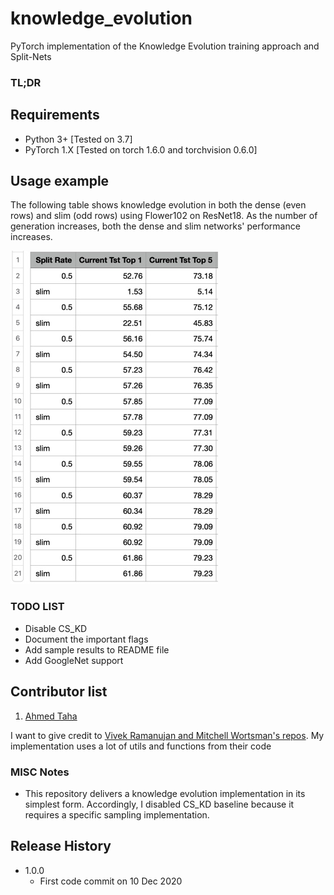 # knowledge_evolution
PyTorch implementation of the Knowledge Evolution training approach and Split-Nets

### TL;DR


## Requirements

* Python 3+ [Tested on 3.7]
* PyTorch 1.X [Tested on torch 1.6.0 and torchvision 0.6.0]

[//]: # "## ImageNet Pretrained Models"



## Usage example


The following table shows knowledge evolution in both the dense (even rows) and slim (odd rows) using Flower102 on ResNet18.
As the number of generation increases, both the dense and slim networks' performance increases.

![Our implementation performance](./imgs/dense_slim.jpg)  

### TODO LIST
* Disable CS_KD
* Document the important flags
* Add sample results to README file
* Add GoogleNet support

Contributor list
----------------
1. [Ahmed Taha](http://www.cs.umd.edu/~ahmdtaha/)

I want to give credit to [Vivek Ramanujan and Mitchell Wortsman's repos](https://github.com/allenai/hidden-networks). My implementation uses a lot of utils and functions from their code

### MISC Notes
* This repository delivers a knowledge evolution implementation in its simplest form. Accordingly, I disabled CS_KD baseline because it requires a specific sampling implementation. 
## Release History
* 1.0.0
    * First code commit on 10 Dec 2020
